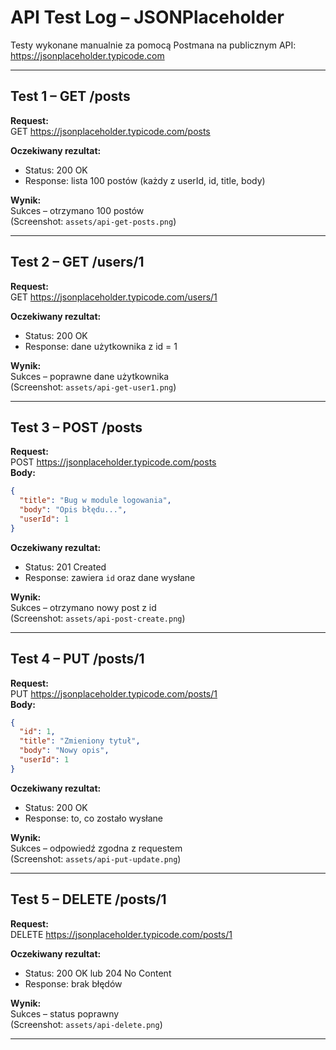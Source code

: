 # API Test Log – JSONPlaceholder

Testy wykonane manualnie za pomocą Postmana na publicznym API: https://jsonplaceholder.typicode.com

---

## Test 1 – GET /posts

**Request:**  
GET https://jsonplaceholder.typicode.com/posts

**Oczekiwany rezultat:**  
- Status: 200 OK  
- Response: lista 100 postów (każdy z userId, id, title, body)

**Wynik:**  
 Sukces – otrzymano 100 postów  
(Screenshot: `assets/api-get-posts.png`)

---

## Test 2 – GET /users/1

**Request:**  
GET https://jsonplaceholder.typicode.com/users/1

**Oczekiwany rezultat:**  
- Status: 200 OK  
- Response: dane użytkownika z id = 1

**Wynik:**  
 Sukces – poprawne dane użytkownika  
(Screenshot: `assets/api-get-user1.png`)

---

## Test 3 – POST /posts

**Request:**  
POST https://jsonplaceholder.typicode.com/posts  
**Body:**
```json
{
  "title": "Bug w module logowania",
  "body": "Opis błędu...",
  "userId": 1
}
```

**Oczekiwany rezultat:**  
- Status: 201 Created  
- Response: zawiera `id` oraz dane wysłane

**Wynik:**  
Sukces – otrzymano nowy post z id  
(Screenshot: `assets/api-post-create.png`)

---

## Test 4 – PUT /posts/1

**Request:**  
PUT https://jsonplaceholder.typicode.com/posts/1  
**Body:**
```json
{
  "id": 1,
  "title": "Zmieniony tytuł",
  "body": "Nowy opis",
  "userId": 1
}
```

**Oczekiwany rezultat:**  
- Status: 200 OK  
- Response: to, co zostało wysłane

**Wynik:**  
Sukces – odpowiedź zgodna z requestem  
(Screenshot: `assets/api-put-update.png`)

---

## Test 5 – DELETE /posts/1

**Request:**  
DELETE https://jsonplaceholder.typicode.com/posts/1

**Oczekiwany rezultat:**  
- Status: 200 OK lub 204 No Content  
- Response: brak błędów

**Wynik:**  
Sukces – status poprawny  
(Screenshot: `assets/api-delete.png`)

---